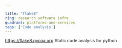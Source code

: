 ```yaml
---

title: "flake8"
ring: research software infra
quadrant: platforms-and-services
tags: ['Code analysis']
---
```

https://flake8.pycqa.org
Static code analysis for python
